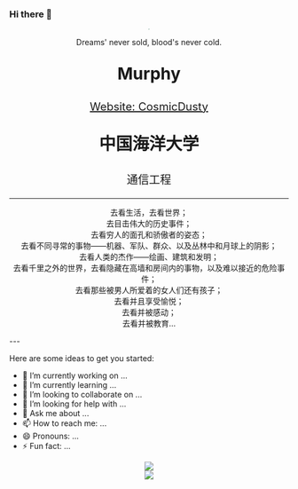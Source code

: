 ### Hi there 👋

<div align=center>
    <img src="https://murhyimgur.oss-cn-beijing.aliyuncs.com/website/aboutavatar.png" style="zoom: 10%;"/>
    </br>
	<p>Dreams' never sold, blood's never cold.</p>
    <p style="font-size:30px"><b>Murphy</b></p>
    <p style="font-size:20px"><a href="https://cosmicdusty.cc/">Website: CosmicDusty</a></p>
	<p></p>
</div>
<div align=center>
    <p style="font-size:30px"><b>中国海洋大学</b></p>
    <p style="font-size:20px">通信工程</p>
</div>

---

<div align=center>
    去看生活，去看世界；</br>
    去目击伟大的历史事件；</br>
    去看穷人的面孔和骄傲者的姿态；</br>
    去看不同寻常的事物——机器、军队、群众、以及丛林中和月球上的阴影；</br>
    去看人类的杰作——绘画、建筑和发明；</br>
    去看千里之外的世界，去看隐藏在高墙和房间内的事物，以及难以接近的危险事件；</br>
    去看那些被男人所爱着的女人们还有孩子；</br>
    去看并且享受愉悦；</br>
    去看并被感动；</br>
    去看并被教育…</br>
    <p>
</div>
---

Here are some ideas to get you started:

- 🔭 I’m currently working on ...
- 🌱 I’m currently learning ...
- 👯 I’m looking to collaborate on ...
- 🤔 I’m looking for help with ...
- 💬 Ask me about ...
- 📫 How to reach me: ...
- 😄 Pronouns: ...
- ⚡ Fun fact: ...

<div align = center>
    <img src = "https://github-readme-stats.vercel.app/api?username=murphyhoucn&theme=dark">
</div>

<div align = center>
        <img src = "https://github-readme-stats.vercel.app/api/top-langs?username=murphyhoucn&show_icons=true&count_private=true&theme=gotham">
</div>
